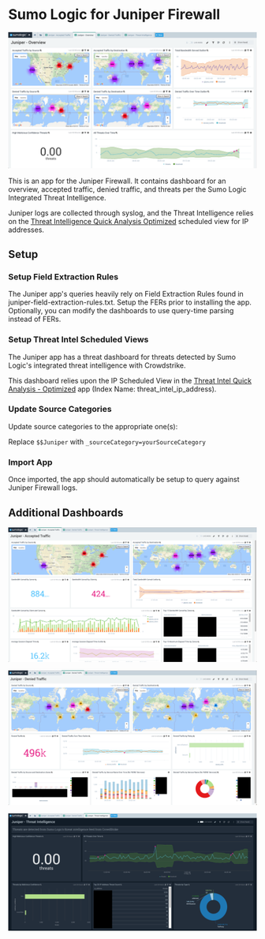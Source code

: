 # Sumo Logic for Juniper Firewall

![Screenshot-Juniper-Overview](Screenshots/Screenshot-Juniper-Overview.png)

This is an app for the Juniper Firewall. It contains dashboard for an overview, accepted traffic, denied traffic, and threats per the Sumo Logic Integrated Threat Intelligence. 

Juniper logs are collected through syslog, and the Threat Intelligence relies on the [Threat Intelligence Quick Analysis Optimized](https://github.com/SumoLogic/sumologic-content/tree/master/Sumo-Logic-Tools/Threat_Intelligence_Optimized) scheduled view for IP addresses. 


## Setup

### Setup Field Extraction Rules

The Juniper app's queries heavily rely on Field Extraction Rules found in juniper-field-extraction-rules.txt. Setup the FERs prior to installing the app. Optionally, you can modify the dashboards to use query-time parsing instead of FERs.

### Setup Threat Intel Scheduled Views

The Juniper app has a threat dashboard for threats detected by Sumo Logic's integrated threat intelligence with Crowdstrike.

This dashboard relies upon the IP Scheduled View in the [Threat Intel Quick Analysis - Optimized](https://github.com/SumoLogic/sumologic-content/blob/master/Sumo-Logic-Tools/Threat_Intelligence_Optimized/scheduled_views.txt) app (Index Name: threat_intel_ip_address).

### Update Source Categories

Update source categories to the appropriate one(s):

Replace `$$Juniper` with `_sourceCategory=yourSourceCategory`

### Import App

Once imported, the app should automatically be setup to query against Juniper Firewall logs. 

## Additional Dashboards

![Screenshot-Juniper-Accepted-Traffic](Screenshots/Screenshot-Juniper-Accepted-Traffic.png)

![Screenshot-Juniper-Denied-Traffic](Screenshots/Screenshot-Juniper-Denied-Traffic.png)

![Screenshot-Juniper-Threat-Intelligence](Screenshots/Screenshot-Juniper-Threat-Intelligence.png)
